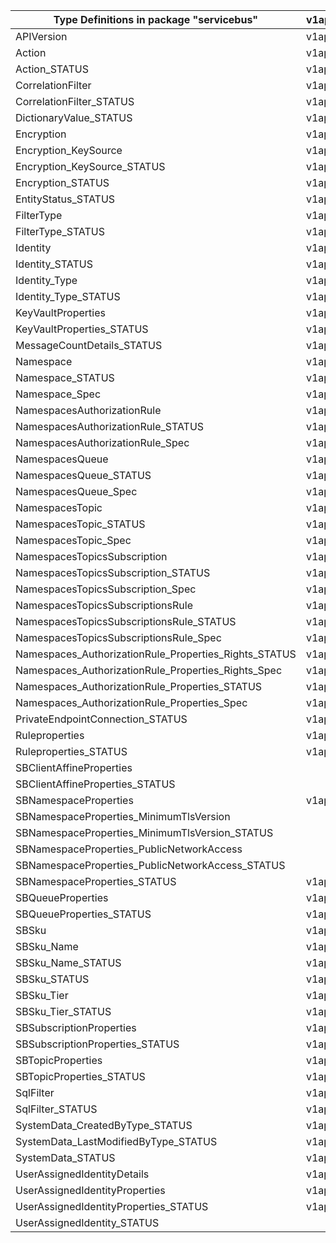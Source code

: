 | Type Definitions in package "servicebus"              | v1api20210101preview | v1api20211101 | v1api20221001preview | v1api20240101 |
|-------------------------------------------------------|----------------------|---------------|----------------------|---------------|
| APIVersion                                            | v1api20210101preview | v1api20211101 | v1api20221001preview | v1api20240101 |
| Action                                                | v1api20210101preview | v1api20211101 | v1api20221001preview | v1api20240101 |
| Action_STATUS                                         | v1api20210101preview | v1api20211101 | v1api20221001preview | v1api20240101 |
| CorrelationFilter                                     | v1api20210101preview | v1api20211101 | v1api20221001preview | v1api20240101 |
| CorrelationFilter_STATUS                              | v1api20210101preview | v1api20211101 | v1api20221001preview | v1api20240101 |
| DictionaryValue_STATUS                                | v1api20210101preview |               |                      |               |
| Encryption                                            | v1api20210101preview | v1api20211101 | v1api20221001preview | v1api20240101 |
| Encryption_KeySource                                  | v1api20210101preview | v1api20211101 | v1api20221001preview | v1api20240101 |
| Encryption_KeySource_STATUS                           | v1api20210101preview | v1api20211101 | v1api20221001preview | v1api20240101 |
| Encryption_STATUS                                     | v1api20210101preview | v1api20211101 | v1api20221001preview | v1api20240101 |
| EntityStatus_STATUS                                   | v1api20210101preview | v1api20211101 | v1api20221001preview | v1api20240101 |
| FilterType                                            | v1api20210101preview | v1api20211101 | v1api20221001preview | v1api20240101 |
| FilterType_STATUS                                     | v1api20210101preview | v1api20211101 | v1api20221001preview | v1api20240101 |
| Identity                                              | v1api20210101preview | v1api20211101 | v1api20221001preview | v1api20240101 |
| Identity_STATUS                                       | v1api20210101preview | v1api20211101 | v1api20221001preview | v1api20240101 |
| Identity_Type                                         | v1api20210101preview | v1api20211101 | v1api20221001preview | v1api20240101 |
| Identity_Type_STATUS                                  | v1api20210101preview | v1api20211101 | v1api20221001preview | v1api20240101 |
| KeyVaultProperties                                    | v1api20210101preview | v1api20211101 | v1api20221001preview | v1api20240101 |
| KeyVaultProperties_STATUS                             | v1api20210101preview | v1api20211101 | v1api20221001preview | v1api20240101 |
| MessageCountDetails_STATUS                            | v1api20210101preview | v1api20211101 | v1api20221001preview | v1api20240101 |
| Namespace                                             | v1api20210101preview | v1api20211101 | v1api20221001preview | v1api20240101 |
| Namespace_STATUS                                      | v1api20210101preview | v1api20211101 | v1api20221001preview | v1api20240101 |
| Namespace_Spec                                        | v1api20210101preview | v1api20211101 | v1api20221001preview | v1api20240101 |
| NamespacesAuthorizationRule                           | v1api20210101preview | v1api20211101 | v1api20221001preview | v1api20240101 |
| NamespacesAuthorizationRule_STATUS                    | v1api20210101preview | v1api20211101 | v1api20221001preview | v1api20240101 |
| NamespacesAuthorizationRule_Spec                      | v1api20210101preview | v1api20211101 | v1api20221001preview | v1api20240101 |
| NamespacesQueue                                       | v1api20210101preview | v1api20211101 | v1api20221001preview | v1api20240101 |
| NamespacesQueue_STATUS                                | v1api20210101preview | v1api20211101 | v1api20221001preview | v1api20240101 |
| NamespacesQueue_Spec                                  | v1api20210101preview | v1api20211101 | v1api20221001preview | v1api20240101 |
| NamespacesTopic                                       | v1api20210101preview | v1api20211101 | v1api20221001preview | v1api20240101 |
| NamespacesTopic_STATUS                                | v1api20210101preview | v1api20211101 | v1api20221001preview | v1api20240101 |
| NamespacesTopic_Spec                                  | v1api20210101preview | v1api20211101 | v1api20221001preview | v1api20240101 |
| NamespacesTopicsSubscription                          | v1api20210101preview | v1api20211101 | v1api20221001preview | v1api20240101 |
| NamespacesTopicsSubscription_STATUS                   | v1api20210101preview | v1api20211101 | v1api20221001preview | v1api20240101 |
| NamespacesTopicsSubscription_Spec                     | v1api20210101preview | v1api20211101 | v1api20221001preview | v1api20240101 |
| NamespacesTopicsSubscriptionsRule                     | v1api20210101preview | v1api20211101 | v1api20221001preview | v1api20240101 |
| NamespacesTopicsSubscriptionsRule_STATUS              | v1api20210101preview | v1api20211101 | v1api20221001preview | v1api20240101 |
| NamespacesTopicsSubscriptionsRule_Spec                | v1api20210101preview | v1api20211101 | v1api20221001preview | v1api20240101 |
| Namespaces_AuthorizationRule_Properties_Rights_STATUS | v1api20210101preview | v1api20211101 | v1api20221001preview | v1api20240101 |
| Namespaces_AuthorizationRule_Properties_Rights_Spec   | v1api20210101preview | v1api20211101 | v1api20221001preview | v1api20240101 |
| Namespaces_AuthorizationRule_Properties_STATUS        | v1api20210101preview | v1api20211101 | v1api20221001preview | v1api20240101 |
| Namespaces_AuthorizationRule_Properties_Spec          | v1api20210101preview | v1api20211101 | v1api20221001preview | v1api20240101 |
| PrivateEndpointConnection_STATUS                      | v1api20210101preview | v1api20211101 | v1api20221001preview | v1api20240101 |
| Ruleproperties                                        | v1api20210101preview | v1api20211101 | v1api20221001preview | v1api20240101 |
| Ruleproperties_STATUS                                 | v1api20210101preview | v1api20211101 | v1api20221001preview | v1api20240101 |
| SBClientAffineProperties                              |                      | v1api20211101 | v1api20221001preview | v1api20240101 |
| SBClientAffineProperties_STATUS                       |                      | v1api20211101 | v1api20221001preview | v1api20240101 |
| SBNamespaceProperties                                 | v1api20210101preview | v1api20211101 | v1api20221001preview | v1api20240101 |
| SBNamespaceProperties_MinimumTlsVersion               |                      |               | v1api20221001preview | v1api20240101 |
| SBNamespaceProperties_MinimumTlsVersion_STATUS        |                      |               | v1api20221001preview | v1api20240101 |
| SBNamespaceProperties_PublicNetworkAccess             |                      |               | v1api20221001preview | v1api20240101 |
| SBNamespaceProperties_PublicNetworkAccess_STATUS      |                      |               | v1api20221001preview | v1api20240101 |
| SBNamespaceProperties_STATUS                          | v1api20210101preview | v1api20211101 | v1api20221001preview | v1api20240101 |
| SBQueueProperties                                     | v1api20210101preview | v1api20211101 | v1api20221001preview | v1api20240101 |
| SBQueueProperties_STATUS                              | v1api20210101preview | v1api20211101 | v1api20221001preview | v1api20240101 |
| SBSku                                                 | v1api20210101preview | v1api20211101 | v1api20221001preview | v1api20240101 |
| SBSku_Name                                            | v1api20210101preview | v1api20211101 | v1api20221001preview | v1api20240101 |
| SBSku_Name_STATUS                                     | v1api20210101preview | v1api20211101 | v1api20221001preview | v1api20240101 |
| SBSku_STATUS                                          | v1api20210101preview | v1api20211101 | v1api20221001preview | v1api20240101 |
| SBSku_Tier                                            | v1api20210101preview | v1api20211101 | v1api20221001preview | v1api20240101 |
| SBSku_Tier_STATUS                                     | v1api20210101preview | v1api20211101 | v1api20221001preview | v1api20240101 |
| SBSubscriptionProperties                              | v1api20210101preview | v1api20211101 | v1api20221001preview | v1api20240101 |
| SBSubscriptionProperties_STATUS                       | v1api20210101preview | v1api20211101 | v1api20221001preview | v1api20240101 |
| SBTopicProperties                                     | v1api20210101preview | v1api20211101 | v1api20221001preview | v1api20240101 |
| SBTopicProperties_STATUS                              | v1api20210101preview | v1api20211101 | v1api20221001preview | v1api20240101 |
| SqlFilter                                             | v1api20210101preview | v1api20211101 | v1api20221001preview | v1api20240101 |
| SqlFilter_STATUS                                      | v1api20210101preview | v1api20211101 | v1api20221001preview | v1api20240101 |
| SystemData_CreatedByType_STATUS                       | v1api20210101preview | v1api20211101 | v1api20221001preview | v1api20240101 |
| SystemData_LastModifiedByType_STATUS                  | v1api20210101preview | v1api20211101 | v1api20221001preview | v1api20240101 |
| SystemData_STATUS                                     | v1api20210101preview | v1api20211101 | v1api20221001preview | v1api20240101 |
| UserAssignedIdentityDetails                           | v1api20210101preview | v1api20211101 | v1api20221001preview | v1api20240101 |
| UserAssignedIdentityProperties                        | v1api20210101preview | v1api20211101 | v1api20221001preview | v1api20240101 |
| UserAssignedIdentityProperties_STATUS                 | v1api20210101preview | v1api20211101 | v1api20221001preview | v1api20240101 |
| UserAssignedIdentity_STATUS                           |                      | v1api20211101 | v1api20221001preview | v1api20240101 |
